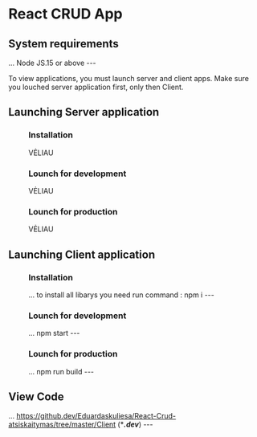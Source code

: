 # React CRUD App

## System requirements
... Node JS.15 or above ---

To view applications, you must launch server and client apps.
Make sure you louched server application first, only then Client.

## Launching Server application
<div style="padding-left: 40px">

### Installation
VĖLIAU

### Lounch for development
VĖLIAU

### Lounch for production
VĖLIAU
</div>

## Launching Client application

<div style="padding-left: 40px">

### Installation
... to install all libarys you need run command : npm i ---

### Lounch for development
... npm start ---

### Lounch for production
... npm run build ---
</div>

## View Code
... https://github.dev/Eduardaskuliesa/React-Crud-atsiskaitymas/tree/master/Client (****.dev***) ---
